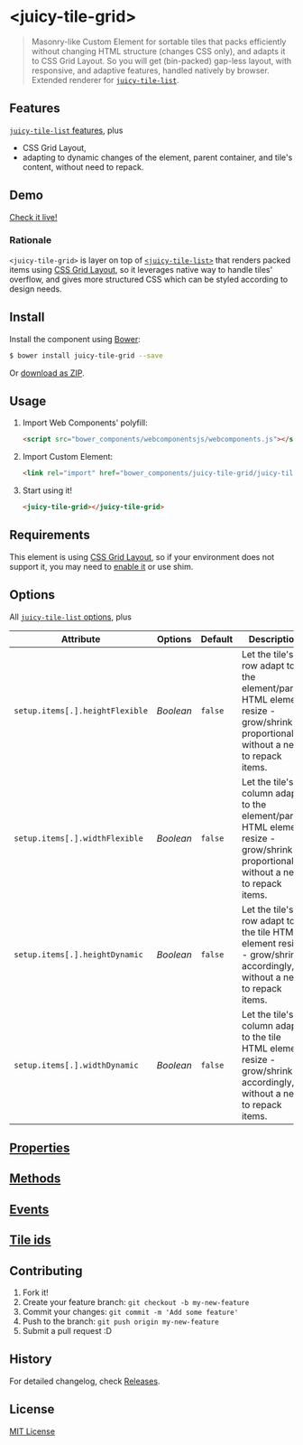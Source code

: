 # &lt;juicy-tile-grid&gt;

> Masonry-like Custom Element for sortable tiles that packs efficiently without changing HTML structure (changes CSS only), and adapts it to CSS Grid Layout.
> So you will get (bin-packed) gap-less layout, with responsive, and adaptive features, handled natively by browser.
> Extended renderer for [`juicy-tile-list`](https://github.com/Juicy/juicy-tile-list).

## Features

[`juicy-tile-list` features](https://github.com/Juicy/juicy-tile-list#features), plus
 - CSS Grid Layout,
 - adapting to dynamic changes of the element, parent container, and tile's content, without need to repack.

## Demo

[Check it live!](http://Juicy.github.io/juicy-tile-grid)

### Rationale

`<juicy-tile-grid>` is layer on top of [`<juicy-tile-list>`](https://github.com/Juicy/juicy-tile-list) that renders packed items using [CSS Grid Layout](http://www.w3.org/TR/2014/WD-css-grid-1-20140513/), so it leverages native way to handle tiles' overflow, and gives more structured CSS which can be styled according to design needs.

## Install

Install the component using [Bower](http://bower.io/):

```sh
$ bower install juicy-tile-grid --save
```

Or [download as ZIP](https://github.com/Juicy/juicy-tile-grid/archive/gh-pages.zip).

## Usage

1. Import Web Components' polyfill:

    ```html
    <script src="bower_components/webcomponentsjs/webcomponents.js"></script>
    ```

2. Import Custom Element:

    ```html
    <link rel="import" href="bower_components/juicy-tile-grid/juicy-tile-grid.html">
    ```

3. Start using it!

    ```html
    <juicy-tile-grid></juicy-tile-grid>
    ```
    
## Requirements
This element is using [CSS Grid Layout](http://www.w3.org/TR/2014/WD-css-grid-1-20140513/), so if your environment does not support it, you may need to [enable it](http://igalia.github.io/css-grid-layout/enable.html) or use shim.

## Options

All [`juicy-tile-list` options](https://github.com/Juicy/juicy-tile-list#options), plus

Attribute                       | Options   | Default | Description
---                             | ---       | ---     | ---
`setup.items[.].heightFlexible` | *Boolean* | `false` | Let the tile's row adapt to the element/parent HTML element resize - grow/shrink proportionally, without a need to repack items.
`setup.items[.].widthFlexible`  | *Boolean* | `false` | Let the tile's column adapt to the element/parent HTML element resize - grow/shrink proportionally, without a need to repack items.
`setup.items[.].heightDynamic`  | *Boolean* | `false` | Let the tile's row adapt to the tile HTML element resize - grow/shrink accordingly, without a need to repack items.
`setup.items[.].widthDynamic`   | *Boolean* | `false` | Let the tile's column adapt to the tile HTML element resize - grow/shrink accordingly, without a need to repack items.

## [Properties](https://github.com/Juicy/juicy-tile-list#properties)

## [Methods](https://github.com/Juicy/juicy-tile-list#methods)

## [Events](https://github.com/Juicy/juicy-tile-list#events)

## [Tile ids](https://github.com/Juicy/juicy-tile-list#tile-ids)

## Contributing

1. Fork it!
2. Create your feature branch: `git checkout -b my-new-feature`
3. Commit your changes: `git commit -m 'Add some feature'`
4. Push to the branch: `git push origin my-new-feature`
5. Submit a pull request :D

## History

For detailed changelog, check [Releases](https://github.com/Juicy/juicy-tile-grid/releases).

## License

[MIT License](http://opensource.org/licenses/MIT)
